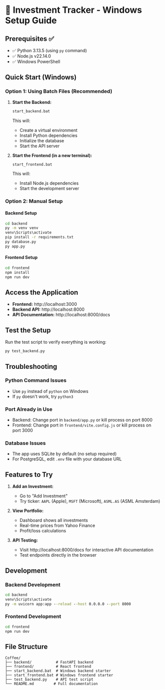 # 🚀 Investment Tracker - Windows Setup Guide

## Prerequisites ✅
- ✅ Python 3.13.5 (using `py` command)
- ✅ Node.js v22.14.0
- ✅ Windows PowerShell

## Quick Start (Windows)

### Option 1: Using Batch Files (Recommended)

1. **Start the Backend:**
   ```cmd
   start_backend.bat
   ```
   This will:
   - Create a virtual environment
   - Install Python dependencies
   - Initialize the database
   - Start the API server

2. **Start the Frontend (in a new terminal):**
   ```cmd
   start_frontend.bat
   ```
   This will:
   - Install Node.js dependencies
   - Start the development server

### Option 2: Manual Setup

#### Backend Setup
```cmd
cd backend
py -m venv venv
venv\Scripts\activate
pip install -r requirements.txt
py database.py
py app.py
```

#### Frontend Setup
```cmd
cd frontend
npm install
npm run dev
```

## Access the Application

- **Frontend:** http://localhost:3000
- **Backend API:** http://localhost:8000
- **API Documentation:** http://localhost:8000/docs

## Test the Setup

Run the test script to verify everything is working:
```cmd
py test_backend.py
```

## Troubleshooting

### Python Command Issues
- Use `py` instead of `python` on Windows
- If `py` doesn't work, try `python3`

### Port Already in Use
- Backend: Change port in `backend/app.py` or kill process on port 8000
- Frontend: Change port in `frontend/vite.config.js` or kill process on port 3000

### Database Issues
- The app uses SQLite by default (no setup required)
- For PostgreSQL, edit `.env` file with your database URL

## Features to Try

1. **Add an Investment:**
   - Go to "Add Investment"
   - Try ticker: `AAPL` (Apple), `MSFT` (Microsoft), `ASML.AS` (ASML Amsterdam)

2. **View Portfolio:**
   - Dashboard shows all investments
   - Real-time prices from Yahoo Finance
   - Profit/loss calculations

3. **API Testing:**
   - Visit http://localhost:8000/docs for interactive API documentation
   - Test endpoints directly in the browser

## Development

### Backend Development
```cmd
cd backend
venv\Scripts\activate
py -m uvicorn app:app --reload --host 0.0.0.0 --port 8000
```

### Frontend Development
```cmd
cd frontend
npm run dev
```

## File Structure
```
Coffee/
├── backend/           # FastAPI backend
├── frontend/          # React frontend
├── start_backend.bat  # Windows backend starter
├── start_frontend.bat # Windows frontend starter
├── test_backend.py    # API test script
└── README.md         # Full documentation
``` 